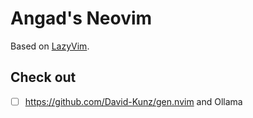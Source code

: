 # Angad's Neovim

Based on [LazyVim](https://github.com/LazyVim/LazyVim).

## Check out
- [ ] https://github.com/David-Kunz/gen.nvim and Ollama
